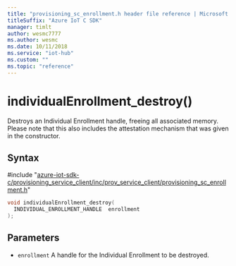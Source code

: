 ```yaml
---                             
title: "provisioning_sc_enrollment.h header file reference | Microsoft Docs" 
titleSuffix: "Azure IoT C SDK"            
manager: timlt                 
author: wesmc7777              
ms.author: wesmc               
ms.date: 10/11/2018                    
ms.service: "iot-hub"             
ms.custom: ""                
ms.topic: "reference"        
---                            
```


# individualEnrollment_destroy()

Destroys an Individual Enrollment handle, freeing all associated memory. Please note that this also includes the attestation mechanism that was given in the constructor.

## Syntax

\#include "[azure-iot-sdk-c/provisioning_service_client/inc/prov_service_client/provisioning_sc_enrollment.h](../provisioning-sc-enrollment-h.md)"  
```C
void individualEnrollment_destroy(
  INDIVIDUAL_ENROLLMENT_HANDLE  enrollment
);
```

## Parameters
* `enrollment` A handle for the Individual Enrollment to be destroyed.

